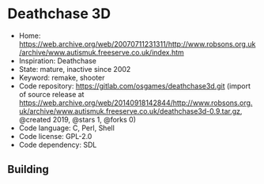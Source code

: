 # Deathchase 3D

- Home: https://web.archive.org/web/20070711231311/http://www.robsons.org.uk/archive/www.autismuk.freeserve.co.uk/index.htm
- Inspiration: Deathchase
- State: mature, inactive since 2002
- Keyword: remake, shooter
- Code repository: https://gitlab.com/osgames/deathchase3d.git (import of source release at https://web.archive.org/web/20140918142844/http://www.robsons.org.uk/archive/www.autismuk.freeserve.co.uk/deathchase3d-0.9.tar.gz, @created 2019, @stars 1, @forks 0)
- Code language: C, Perl, Shell
- Code license: GPL-2.0
- Code dependency: SDL

## Building
